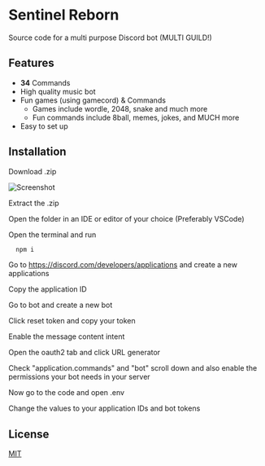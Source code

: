 
# Sentinel Reborn

Source code for a multi purpose Discord bot (MULTI GUILD!)


## Features

- **34** Commands
- High quality music bot
- Fun games (using gamecord) & Commands
     - Games include wordle, 2048, snake and much more
     - Fun commands include 8ball, memes, jokes, and MUCH more
- Easy to set up

## Installation

Download .zip

![Screenshot](https://cdn.discordapp.com/attachments/1015919547854897265/1064456923069546496/image.png)


Extract the .zip

Open the folder in an IDE or editor of your choice (Preferably VSCode)

Open the terminal and run

```bash
  npm i
```

Go to https://discord.com/developers/applications and create a new applications

Copy the application ID

Go to bot and create a new bot

Click reset token and copy your token

Enable the message content intent

Open the oauth2 tab and click URL generator

Check "application.commands" and "bot" scroll down and also enable the permissions your bot needs in your server

Now go to the code and open .env

Change the values to your application IDs and bot tokens

    
## License

[MIT](https://choosealicense.com/licenses/mit/)

